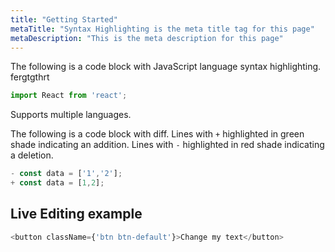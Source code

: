 ```yaml
---
title: "Getting Started"
metaTitle: "Syntax Highlighting is the meta title tag for this page"
metaDescription: "This is the meta description for this page"
---
```


The following is a code block with JavaScript language syntax highlighting. fergtgthrt

```javascript
import React from 'react';
```

Supports multiple languages.

The following is a code block with diff. Lines with `+` highlighted in green shade indicating an addition. Lines with `-` highlighted in red shade indicating a deletion.

```javascript
- const data = ['1','2'];
+ const data = [1,2];
```

## Live Editing example

```javascript react-live=true
<button className={'btn btn-default'}>Change my text</button>
```
